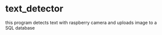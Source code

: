 # text_detector
this program detects text with raspberry camera and uploads image to a SQL database
